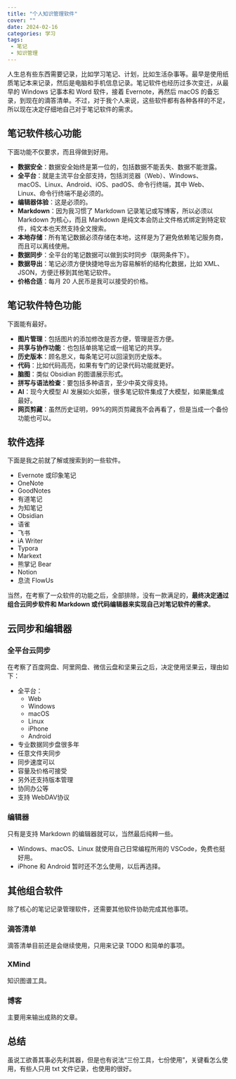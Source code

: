 ```yaml
---
title: "个人知识管理软件"
cover: ""
date: 2024-02-16
categories: 学习
tags:
 - 笔记
 - 知识管理
---
```


人生总有些东西需要记录，比如学习笔记、计划，比如生活杂事等。最早是使用纸质笔记本来记录，然后是电脑和手机信息记录。笔记软件也经历过多次变迁，从最早的 Windows 记事本和 Word 软件，接着 Evernote，再然后 macOS 的备忘录，到现在的滴答清单。不过，对于我个人来说，这些软件都有各种各样的不足，所以现在决定仔细地自己对于笔记软件的需求。

## 笔记软件核心功能

下面功能不仅要求，而且得做到好用。

* **数据安全**：数据安全始终是第一位的，包括数据不能丢失、数据不能泄露。
* **全平台**：就是主流平台全部支持，包括浏览器（Web）、Windows、macOS、Linux、Android、iOS、padOS、命令行终端，其中 Web、Linux、命令行终端不是必须的。
* **编辑器体验**：这是必须的。
* **Markdown**：因为我习惯了 Markdown 记录笔记或写博客，所以必须以 Markdown 为核心，而且 Markdown 是纯文本会防止文件格式绑定到特定软件，纯文本也天然支持全文搜索。
* **本地存储**：所有笔记数据必须存储在本地，这样是为了避免依赖笔记服务商，而且可以离线使用。
* **数据同步**：全平台的笔记数据可以做到实时同步（联网条件下）。
* **数据导出**：笔记必须方便快捷地导出为容易解析的结构化数据，比如 XML、JSON，方便迁移到其他笔记软件。
* **价格合适**：每月 20 人民币是我可以接受的价格。

## 笔记软件特色功能

下面能有最好。

* **图片管理**：包括图片的添加修改是否方便，管理是否方便。
* **共享与协作功能**：也包括单挑笔记或一组笔记的共享。
* **历史版本**：顾名思义，每条笔记可以回滚到历史版本。
* **代码**：比如代码高亮，如果有专门的记录代码功能就更好。
* **脑图**：类似 Obsidian 的图谱展示形式。
* **拼写与语法检查**：要包括多种语言，至少中英文得支持。
* **AI**：现今大模型 AI 发展如火如荼，很多笔记软件集成了大模型，如果能集成最好。
* **网页剪藏**：虽然历史证明，99%的网页剪藏我不会再看了，但是当成一个备份功能也可以。

## 软件选择

下面是我之前就了解或搜索到的一些软件。

* Evernote 或印象笔记
* OneNote
* GoodNotes
* 有道笔记
* 为知笔记
* Obsidian
* 语雀
* 飞书
* iA Writer
* Typora
* Markext
* 熊掌记 Bear
* Notion
* 息流 FlowUs

当然，在考察了一众软件的功能之后，全部排除，没有一款满足的，**最终决定通过组合云同步软件和 Markdown 或代码编辑器来实现自己对笔记软件的需求**。

## 云同步和编辑器

### 全平台云同步

在考察了百度网盘、阿里网盘、微信云盘和坚果云之后，决定使用坚果云，理由如下：

* 全平台：
    * Web
    * Windows
    * macOS
    * Linux
    * iPhone
    * Android
* 专业数据同步盘很多年
* 任意文件夹同步
* 同步速度可以
* 容量及价格可接受
* 另外还支持版本管理
* 协同办公等
* 支持 WebDAV协议

### 编辑器

只有是支持 Markdown 的编辑器就可以，当然最后纯粹一些。

* Windows、macOS、Linux 就使用自己日常编程所用的 VSCode，免费也挺好用。
* iPhone 和 Android 暂时还不怎么使用，以后再选择。

## 其他组合软件

除了核心的笔记记录管理软件，还需要其他软件协助完成其他事项。

### 滴答清单

滴答清单目前还是会继续使用，只用来记录 TODO 和简单的事项。

### XMind

知识图谱工具。

### 博客

主要用来输出成熟的文章。

## 总结

虽说工欲善其事必先利其器，但是也有说法“三份工具，七份使用”，关键看怎么使用，有些人只用 txt 文件记录，也使用的很好。
